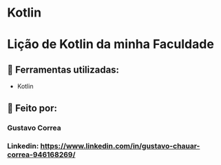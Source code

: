 # Kotlin 

# Lição de Kotlin da minha Faculdade


## 🚀 Ferramentas utilizadas:

* Kotlin

## 📝 Feito por:

### Gustavo Correa

### Linkedin: https://www.linkedin.com/in/gustavo-chauar-correa-946168269/

